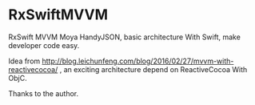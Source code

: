 # RxSwiftMVVM

RxSwift MVVM Moya HandyJSON, basic architecture With Swift, make developer code easy.


Idea from http://blog.leichunfeng.com/blog/2016/02/27/mvvm-with-reactivecocoa/ , an exciting architecture depend on ReactiveCocoa With ObjC.


Thanks to the author.
